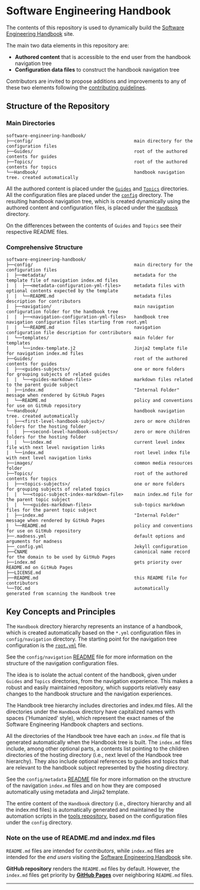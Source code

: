 # Software Engineering Handbook


The contents of this repository is used to dynamically build the [Software Engineering Handbook][1] 
site. 

The main two data elements in this repository are:

- **Authored content** that is accessible to the end user from the handbook navigation tree 
- **Configuration data files** to construct the handbook navigation tree

Contributors are invited to propose additions and improvements to any of these 
two elements following the [contributing guidelines](CONTRIBUTING.md).

## Structure of the Repository

### Main Directories

```
software-engineering-handbook/
├──config/                                      main directory for the configuration files
├──Guides/                                      root of the authored contents for guides
├──Topics/                                      root of the authored contents for topics
└──Handbook/                                    handbook navigation tree. created automatically

```

All the authored content is placed under the [`Guides`](Guides) and [`Topics`](Topics) directories.
All the configuration files are placed under the [`config`](config) directory. 
The resulting handbook navigation tree, which is created dynamically using the authored content and 
configuration files, is placed under the [`Handbook`](Handbook) directory.

On the differences between the contents of `Guides` and `Topics` see their respective README files.

### Comprehensive Structure

```
software-engineering-handbook/
├──config/                                      main directory for the configuration files
|  ├──metadata/                                 metadata for the template file of navigation index.md files
|  |  ├──<metadata-configuration-yml-files>     metadata files with optional contents expected by the template
|  |  └──README.md                              metadata files description for contributors
|  ├──navigation/                               main navigation configuration folder for the handbook tree
|  |  ├──<navigation-configuration-yml-files>   handbook tree navigation configuration files starting from root.yml
|  |  └──README.md                              navigation configuration file description for contributors
|  └──templates/                                main folder for templates
|     └──index-template.j2                      Jinja2 template file for navigation index.md files
├──Guides/                                      root of the authored contents for guides
|  ├──<guides-subjects>/                        one or more folders for grouping subjects of related guides
|  |  └──<guides-markdown-files>                markdown files related to the parent guide subject
|  ├──index.md                                  "Internal Folder" message when rendered by GitHub Pages
|  └──README.md                                 policy and conventions for use on GitHub repository
└──Handbook/                                    handbook navigation tree. created automatically
|  ├──<first-level-handbook-subject>/           zero or more children folders for the hosting folder
|  |  ├──<second-level-handbook-subjects>/      zero or more children folders for the hosting folder
|  |  └──index.md                               current level index file with next level navigation links
|  └──index.md                                  root level index file with next level navigation links
├──images/                                      common media resources folder
├──Topics/                                      root of the authored contents for topics
|  ├──<topics-subjects>/                        one or more folders for grouping subjects of related topics
|  |  └──<topic-subject-index-markdown-file>    main index.md file for the parent topic subject
|  |  └──<guides-markdown-files>                sub-topics markdown files for the parent topic subject
|  ├──index.md                                  "Internal Folder" message when rendered by GitHub Pages
|  └──README.md                                 policy and conventions for use on GitHub repository
├──.madness.yml                                 default options and arguments for madness
├──_config.yml                                  Jekyll configuration
├──CNAME                                        canonical name record for the domain to be used by GitHub Pages
├──index.md                                     gets priority over README.md on GitHub Pages
├──LICENSE.md
├──README.md                                    this README file for contributors
└──TOC.md                                       automatically generated from scanning the Handbook tree
```

## Key Concepts and Principles

The `Handbook` directory hierarchy represents an instance of a handbook, which is created 
automatically based on the `*.yml` configuration files in `config/navigation` directory. The starting
point for the navigation tree configuration is the [`root.yml`](config/navigation/root.yml) file.

See the `config/navigation` [README][2] file for more information on the structure of the navigation 
configuration files.

The idea is to isolate the actual content of the handbook, given under `Guides` and `Topics` 
directories, from the navigation experience. This makes a robust and easily maintained repository, 
which supports relatively easy changes to the handbook structure and the navigation experiences.

The Handbook tree hierarchy includes directories and index.md files. All the directories under
the `Handbook` directory have capitalized names with spaces ('Humanized' style), which represent 
the exact names of the Software Engineering Handbook chapters and sections.

All the directories of the Handbook tree have each an `index.md` file that is generated automatically
when the Handbook tree is built. The `index.md` files include, among other optional parts, a 
contents list pointing to the children directories of the hosting directory (i.e., next level of the 
Handbook tree hierarchy). They also include optional references to guides and topics that are 
relevant to the handbook subject represented by the hosting directory.

See the `config/metadata` [README][3] file for more information on the structure of the navigation 
`index.md` files and on how they are composed automatically using metadata and Jinja2 template.

The entire content of the `Handbook` directory (i.e., directory hierarchy and all the index.md files)
is automatically generated and maintained by the automation scripts in the [tools repository][4],
based on the configuration files under the `config` directory.

### Note on the use of README.md and index.md files

`README.md` files are intended for *contributors*, while `index.md` files are intended for the 
*end users* visiting the [Software Engineering Handbook][1] site. 

**GitHub repository** renders the `README.md` files by default. However, the `index.md` files get 
priority by [**GitHub Pages**][5] over neighboring `README.md` files.

---

[1]: http://software-engineering-handbook.com/
[2]: /config/navigation/README.md
[3]: /config/metadata/README.md
[4]: https://github.com/uribench/software-engineering-handbook-tools
[5]: https://pages.github.com/

